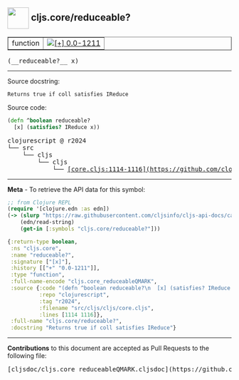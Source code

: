 ## <img width="48px" valign="middle" src="http://i.imgur.com/Hi20huC.png"> cljs.core/reduceable?

 <table border="1">
<tr>

<td>function</td>
<td><a href="https://github.com/cljsinfo/cljs-api-docs/tree/0.0-1211"><img valign="middle" alt="[+] 0.0-1211" src="https://img.shields.io/badge/+-0.0--1211-lightgrey.svg"></a> </td>
</tr>
</table>

 <samp>
(__reduceable?__ x)<br>
</samp>

---




Source docstring:

```
Returns true if coll satisfies IReduce
```

Source code:

```clj
(defn ^boolean reduceable?
  [x] (satisfies? IReduce x))
```

 <pre>
clojurescript @ r2024
└── src
    └── cljs
        └── cljs
            └── <ins>[core.cljs:1114-1116](https://github.com/clojure/clojurescript/blob/r2024/src/cljs/cljs/core.cljs#L1114-L1116)</ins>
</pre>


---

__Meta__ - To retrieve the API data for this symbol:

```clj
;; from Clojure REPL
(require '[clojure.edn :as edn])
(-> (slurp "https://raw.githubusercontent.com/cljsinfo/cljs-api-docs/catalog/cljs-api.edn")
    (edn/read-string)
    (get-in [:symbols "cljs.core/reduceable?"]))
```

```clj
{:return-type boolean,
 :ns "cljs.core",
 :name "reduceable?",
 :signature ["[x]"],
 :history [["+" "0.0-1211"]],
 :type "function",
 :full-name-encode "cljs.core_reduceableQMARK",
 :source {:code "(defn ^boolean reduceable?\n  [x] (satisfies? IReduce x))",
          :repo "clojurescript",
          :tag "r2024",
          :filename "src/cljs/cljs/core.cljs",
          :lines [1114 1116]},
 :full-name "cljs.core/reduceable?",
 :docstring "Returns true if coll satisfies IReduce"}

```

---

__Contributions__ to this document are accepted as Pull Requests to the following file:

 <pre>
[cljsdoc/cljs.core_reduceableQMARK.cljsdoc](https://github.com/cljsinfo/cljs-api-docs/blob/master/cljsdoc/cljs.core_reduceableQMARK.cljsdoc)
</pre>

